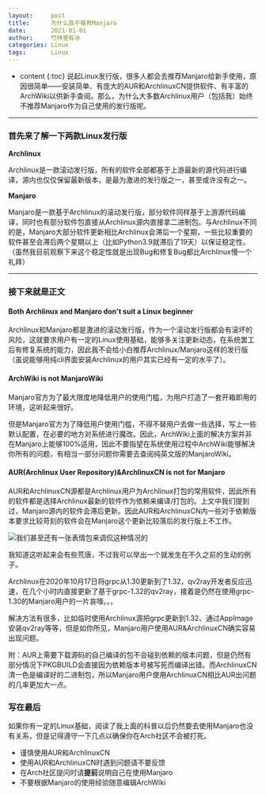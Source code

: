 ```yaml
---
layout:     post
title:      为什么我不推荐Manjaro
date:       2021-01-01
author:     竹林里有冰
categories: Linux
tags:       Linux
---
```


* content
{:toc}
说起Linux发行版，很多人都会去推荐Manjaro给新手使用，原因很简单——安装简单、有庞大的AUR和ArchlinuxCN提供软件、有丰富的ArchWiki以供新手查阅。那么，为什么大多数Archlinux用户（包括我）始终不推荐Manjaro作为自己使用的发行版呢。

***

### 首先来了解一下两款Linux发行版

**Archlinux**

Archlinux是一款滚动发行版，所有的软件全部都基于上游最新的源代码进行编译，源内也仅仅保留最新版本，是最为激进的发行版之一，甚至或许没有之一。

**Manjaro**

Manjaro是一款基于Archlinux的滚动发行版，部分软件同样基于上游源代码编译，同时也有部分软件包直接从Archlinux源内直接拿二进制包。与Archlinux不同的是，Manjaro大部分软件更新相比Archlinux会滞后一个星期，一些比较重要的软件甚至会滞后两个星期以上（比如Python3.9就滞后了19天）以保证稳定性。（虽然我目前观察下来这个稳定性就是出现Bug和修复Bug都比Archlinux慢一个礼拜）

***

### 接下来就是正文

#### Both Archlinux and Manjaro don't suit a Linux beginner

Archlinux和Manjaro都是激进的滚动发行版，作为一个滚动发行版都会有滚坏的风险，这就要求用户有一定的Linux使用基础，能够多关注更新动态，在系统罢工后有修复系统的能力，因此我不会给小白推荐Archlinux/Manjaro这样的发行版（虽说能够用纯cli界面安装Archlinux的用户其实已经有一定的水平了）。

#### ArchWiki is not ManjaroWiki

Manjaro官方为了最大限度地降低用户的使用门槛，为用户打造了一套开箱即用的环境，这听起来很好。

但是Manjaro官方为了降低用户使用门槛，不得不替用户去做一些选择，写上一些默认配置，在必要的地方对系统进行魔改。因此，ArchWiki上面的解决方案并非在Manjaro上能够100%适用，因此不要指望在系统使用过程中ArchWiki能够解决你所有的问题，有相当一部分问题你需要去查阅纯英文版的ManjaroWiki。

#### AUR(Archlinux User Repository)&ArchlinuxCN is not for Manjaro

AUR和ArchlinuxCN源都是Archlinux用户为Archlinux打包的常用软件，因此所有的软件都是选择Archlinux最新的软件作为依赖来编译/打包的。上文中我们提到过，Manjaro源内的软件会滞后更新。因此AUR和ArchlinuxCN内一些对于依赖版本要求比较苛刻的软件会在Manjaro这个更新比较落后的发行版上不工作。

![我们甚至还有一张表情包来调侃这种情况的](https://od.zhullyb.workers.dev/?file=/PicBed/Manjaro-is-out.png)

我知道这听起来会有些荒唐，不过我可以举出一个就发生在不久之前的生动的例子。

Archlinux在2020年10月17日将grpc从1.30更新到了1.32，qv2ray开发者反应迅速，在几个小时内直接更新了基于grpc-1.32的qv2ray，接着是仍然在使用grpc-1.30的Manjaro用户的一片哀嚎。。。

解决方法有很多，比如临时使用Archlinux源把grpc更新到1.32、通过AppImage安装qv2ray等等，但是如你所见，Manjaro用户使用AUR&ArchlinuxCN确实容易出现问题。

附：AUR上需要下载源码的自己编译的包不会碰到依赖的版本问题，但是仍然有部分情况下PKGBUILD会直接因为依赖版本号被写死而编译出错。而ArchlinuxCN清一色是编译好的二进制包，所以Manjaro用户使用ArchlinuxCN相比AUR出问题的几率更加大一点。

### 写在最后

如果你有一定的Linux基础，阅读了我上面的科普以后仍然要去使用Manjaro也没有关系，但是记得遵守一下几点以确保你在Arch社区不会被打死。

- 谨慎使用AUR和ArchlinuxCN
- 使用AUR和ArchlinuxCN时遇到问题请不要反馈
- 在Arch社区提问时请**提前**说明自己在使用Manjaro
- 不要根据Manjaro的使用经验随意编辑ArchWiki